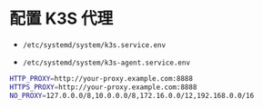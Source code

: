 # 配置 K3S 代理

* `/etc/systemd/system/k3s.service.env`

* `/etc/systemd/system/k3s-agent.service.env`

```bash
HTTP_PROXY=http://your-proxy.example.com:8888
HTTPS_PROXY=http://your-proxy.example.com:8888
NO_PROXY=127.0.0.0/8,10.0.0.0/8,172.16.0.0/12,192.168.0.0/16
```